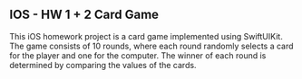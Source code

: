 ## IOS - HW 1 + 2 Card Game


This iOS homework project is a card game implemented using SwiftUIKit.
The game consists of 10 rounds, where each round randomly selects a card for the player and one for the computer.
The winner of each round is determined by comparing the values of the cards.
